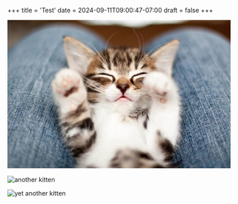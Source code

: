 +++
title = 'Test'
date = 2024-09-11T09:00:47-07:00
draft = false
+++

![a kitten](a.jpg)

![another kitten](images/b.jpg)

![yet another kitten](images/c.jpg)
